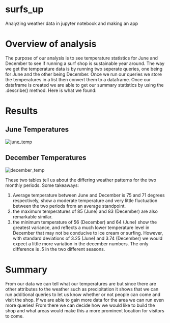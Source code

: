# surfs_up
Analyzing weather data in jupyter notebook and making an app 

# Overview of analysis
The purpose of our analysis is to see temperature statistics for June and December to see if running a surf shop is sustainable year around. The way we get the temperature data is by running two seperate queries, one being for June and the other being December. Once we run our queries we store the temperatures in a list then convert them to a dataframe. Once our dataframe is created we are able to get our summary statistics by using the .describe() method. Here is what we found:


# Results
## June Temperatures



![june_temp](https://user-images.githubusercontent.com/89143725/139520596-9b90ddcb-141e-4f41-a24a-f4bcd3c26344.png)


 
 ## December Temperatures
 
 
 
![december_temp](https://user-images.githubusercontent.com/89143725/139520603-db9e6b56-6c60-4ed9-b128-122502dc0212.png)


These two tables tell us about the differing weather patterns for the two monthly periods. Some takeaways:
1) Average temperature between June and December is 75 and 71 degrees respectively, show a moderate temperature and very little fluctuation between the two periods from an average standpoint.
2) the maximum temperatures of 85 (June) and 83 (December) are also remarkable similar.
3) the minimum temperature of 56 (December) and 64 (June) show the greatest variance, and reflects a much lower temperature level in December that may not be conducive to ice cream or surfing. However, with standard deviations of 3.25 (June) and 3.74 (December) we would expect a little more variation in the december numbers. The only difference is  .5 in the two different seasons. 

# Summary 

From our data we can tell what our temperatures are but since there are other attributes to the weather such as precipitation it shows that we can run additional queries to let us know whether or not people can come and visit the shop. If we are able to gain more data for the area we can run even more queries! From there we can decide how we would like to build the shop and what areas would make this a more prominent location for visitors to come.
